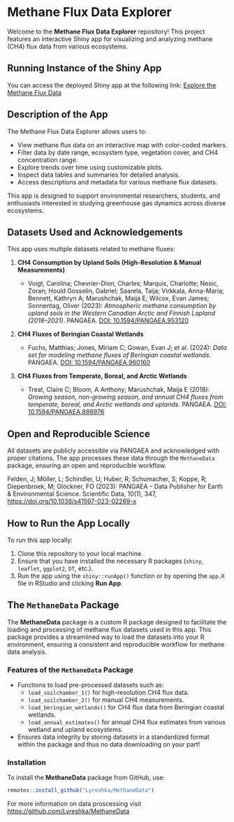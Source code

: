 # Methane Flux Data Explorer

Welcome to the **Methane Flux Data Explorer** repository! This project features an interactive Shiny app for visualizing and analyzing methane (CH4) flux data from various ecosystems.

## Running Instance of the Shiny App

You can access the deployed Shiny app at the following link:
[Explore the Methane Flux Data](https://lyreshka.shinyapps.io/MethaneFluxDataExplorer/)

## Description of the App

The Methane Flux Data Explorer allows users to:

- View methane flux data on an interactive map with color-coded markers.
- Filter data by date range, ecosystem type, vegetation cover, and CH4 concentration range.
- Explore trends over time using customizable plots.
- Inspect data tables and summaries for detailed analysis.
- Access descriptions and metadata for various methane flux datasets.

This app is designed to support environmental researchers, students, and enthusiasts interested in studying greenhouse gas dynamics across diverse ecosystems.

## Datasets Used and Acknowledgements

This app uses multiple datasets related to methane fluxes:

1. **CH4 Consumption by Upland Soils (High-Resolution & Manual Measurements)**
   - Voigt, Carolina; Chevrier-Dion, Charles; Marquis, Charlotte; Nesic, Zoran; Hould Gosselin, Gabriel; Saarela, Taija; Virkkala, Anna-Maria; Bennett, Kathryn A; Marushchak, Maija E; Wilcox, Evan James; Sonnentag, Oliver (2023): *Atmospheric methane consumption by upland soils in the Western Canadian Arctic and Finnish Lapland (2018–2021)*. PANGAEA. [DOI: 10.1594/PANGAEA.953120](https://doi.org/10.1594/PANGAEA.953120)

2. **CH4 Fluxes of Beringian Coastal Wetlands**
   - Fuchs, Matthias; Jones, Miriam C; Gowan, Evan J; et al. (2024): *Data set for modeling methane fluxes of Beringian coastal wetlands*. PANGAEA. [DOI: 10.1594/PANGAEA.960160](https://doi.org/10.1594/PANGAEA.960160)

3. **CH4 Fluxes from Temperate, Boreal, and Arctic Wetlands**
   - Treat, Claire C; Bloom, A Anthony; Marushchak, Maija E (2018): *Growing season, non-growing season, and annual CH4 fluxes from temperate, boreal, and Arctic wetlands and uplands*. PANGAEA. [DOI: 10.1594/PANGAEA.886976](https://doi.org/10.1594/PANGAEA.886976)

## Open and Reproducible Science

All datasets are publicly accessible via PANGAEA and acknowledged with proper citations. The app processes these data through the `MethaneData` package, ensuring an open and reproducible workflow.

Felden, J; Möller, L; Schindler, U; Huber, R; Schumacher, S; Koppe, R; Diepenbroek, M; Glöckner, FO (2023): PANGAEA – Data Publisher for Earth & Environmental Science. Scientific Data, 10(1), 347, https://doi.org/10.1038/s41597-023-02269-x

## How to Run the App Locally

To run this app locally:

1. Clone this repository to your local machine.
2. Ensure that you have installed the necessary R packages (`shiny`, `leaflet`, `ggplot2`, `DT`, etc.).
3. Run the app using the `shiny::runApp()` function or by opening the `app.R` file in RStudio and clicking **Run App**.

## The `MethaneData` Package

The **MethaneData** package is a custom R package designed to facilitate the loading and processing of methane flux datasets used in this app. This package provides a streamlined way to load the datasets into your R environment, ensuring a consistent and reproducible workflow for methane data analysis.

### Features of the `MethaneData` Package

- Functions to load pre-processed datasets such as:
  - `load_soilchamber_1()` for high-resolution CH4 flux data.
  - `load_soilchamber_2()` for manual CH4 measurements.
  - `load_beringian_wetlands()` for CH4 flux data from Beringian coastal wetlands.
  - `load_annual_estimates()` for annual CH4 flux estimates from various wetland and upland ecosystems.
- Ensures data integrity by storing datasets in a standardized format within the package and thus no data downloading on your part!
  

### Installation

To install the **MethaneData** package from GitHub, use:

```R
remotes::install_github("Lyreshka/MethaneData")
```
For more information on data proscessing visit https://github.com/Lyreshka/MethaneData

